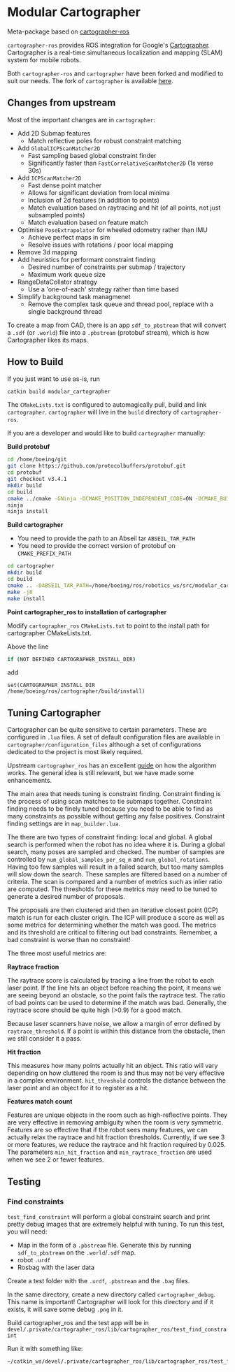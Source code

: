 # Modular Cartographer

Meta-package based on [cartographer-ros](https://google-cartographer-ros.readthedocs.io/en/latest/index.html)

`cartographer-ros` provides ROS integration for Google's [Cartographer](https://github.com/googlecartographer/cartographer).
Cartographer is a real-time simultaneous localization and mapping (SLAM) system for mobile robots.

Both `cartographer-ros` and `cartographer` have been forked and modified to suit our needs. The fork of `cartographer` is available [here](https://git.web.boeing.com/brta-robotics/cartographer).

## Changes from upstream

Most of the important changes are in `cartographer`:
- Add 2D Submap features
  - Match reflective poles for robust constraint matching
- Add `GlobalICPScanMatcher2D`
  - Fast sampling based global constraint finder
  - Significantly faster than `FastCorrelativeScanMatcher2D` (1s verse 30s)
- Add `ICPScanMatcher2D`
  - Fast dense point matcher
  - Allows for significant deviation from local minima
  - Inclusion of 2d features (in addition to points)
  - Match evaluation based on raytracing and hit (of all points, not just subsampled points)
  - Match evaluation based on feature match
- Optimise `PoseExtrapolator` for wheeled odometry rather than IMU
  - Achieve perfect maps in sim
  - Resolve issues with rotations / poor local mapping
- Remove 3d mapping
- Add heuristics for performant constraint finding
  - Desired number of constraints per submap / trajectory
  - Maximum work queue size
- RangeDataCollator strategy
  - Use a 'one-of-each' strategy rather than time based
- Simplify background task managmenet
  - Remove the complex task queue and thread pool, replace with a single background thread

To create a map from CAD, there is an app `sdf_to_pbstream` that will convert a `.sdf` (or `.world`) file
into a `.pbstream` (protobuf stream), which is how Cartographer likes its maps.

## How to Build

If you just want to use as-is, run
```bash
catkin build modular_cartographer
```

The `CMakeLists.txt` is configured to automagically pull, build and link `cartographer`.
`cartographer` will live in the `build` directory of `cartographer-ros`.

If you are a developer and would like to build `cartographer` manually:

**Build protobuf**
```bash
cd /home/boeing/git
git clone https://github.com/protocolbuffers/protobuf.git
cd protobuf
git checkout v3.4.1
mkdir build
cd build
cmake ../cmake -GNinja -DCMAKE_POSITION_INDEPENDENT_CODE=ON -DCMAKE_BUILD_TYPE=Release -Dprotobuf_BUILD_TESTS=OFF -DCMAKE_INSTALL_PREFIX=install
ninja
ninja install
```

**Build cartographer**
- You need to provide the path to an Abseil tar `ABSEIL_TAR_PATH`
- You need to provide the correct version of protobuf on `CMAKE_PREFIX_PATH`
```bash
cd cartographer
mkdir build
cd build
cmake .. -DABSEIL_TAR_PATH=/home/boeing/ros/robotics_ws/src/modular_cartographer/cartographer_ros/dependencies/abseil-cpp-7b46e1d31a6b08b1c6da2a13e7b151a20446fa07.tar.gz -DCMAKE_PREFIX_PATH=/home/boeing/git/protobuf/build/install -DCMAKE_INSTALL_PREFIX=install -DCMAKE_BUILD_TYPE=RelWithDebInfo -DBUILD_TESTS:BOOL=Off
make -j8
make install
```

**Point cartographer_ros to installation of cartographer**

Modify `cartographer_ros` `CMakeLists.txt` to point to the install path for cartographer
CMakeLists.txt.

Above the line
```bash
if (NOT DEFINED CARTOGRAPHER_INSTALL_DIR)
```
add
```
set(CARTOGRAPHER_INSTALL_DIR /home/boeing/ros/cartographer/build/install)
```

## Tuning Cartographer
Cartographer can be quite sensitive to certain parameters. These are configured in `.lua`
files. A set of default configuration files are available in `cartographer/configuration_files`
although a set of configurations dedicated to the project is most likely required.

Upstream `cartographer_ros` has an excellent [guide](https://google-cartographer-ros.readthedocs.io/en/latest/algo_walkthrough.html) 
on how the algorithm works. The general idea is still relevant, but we have made some enhancements. 

The main area that needs tuning is constraint finding. Constraint finding is the
process of using scan matches to tie submaps together. Constraint finding needs to be
finely tuned because you need to be able to find as many constraints as possible without
getting any false positives. Constraint finding settings are in `map_builder.lua`. 

The there are two types of constraint finding: local and global. A global search is 
performed when the robot has no idea where it is. During a global search, many poses are 
sampled and checked. The number of samples are controlled by `num_global_samples_per_sq_m`
and `num_global_rotations`. Having too few samples will result in a failed search, 
but too many samples will slow down the search.
These samples are filtered based on a number of criteria. 
The scan is compared and a number of metrics such as inlier ratio
are computed. The thresholds for these metrics may need to be tuned to generate
a desired number of proposals.

The proposals are then clustered and then an iterative closest point (ICP) match is
run for each cluster origin. The ICP will produce a score as well as some metrics
for determining whether the match was good. The metrics and its threshold are critical
to filtering out bad constraints. Remember, a bad constraint is worse than no constraint!

The three most useful metrics are:

**Raytrace fraction**

The raytrace score is calculated by tracing a line from the robot to each laser point.
If the line hits an object before reaching the point, it means we are seeing beyond 
an obstacle, so the point fails the raytrace test. The ratio of bad points can be used
to determine if the match was bad. Generally, the raytrace score should be quite high (>0.9)
for a good match. 

Because laser scanners have noise, we allow a margin of error defined by
`raytrace_threshold`. If a point is within this distance from the obstacle, then
we still consider it a pass.

**Hit fraction**

This measures how many points actually hit an object. This ratio will
vary depending on how cluttered the room is and thus may not be very effective
in a complex environment. `hit_threshold` controls the distance between the laser
point and an object for it to register as a hit.

**Features match count**

Features are unique objects in the room such as high-reflective points.
They are very effective in removing ambiguity when the room is very
symmetric. Features are so effective that if the robot sees many features,
we can actually relax the raytrace and hit fraction thresholds. 
Currently, if we see 3 or more features, we reduce the raytrace and hit 
fraction required by 0.025. The parameters `min_hit_fraction` and 
`min_raytrace_fraction` are used when we see 2 or fewer features.

## Testing
### Find constraints
`test_find_constraint` will perform a global constraint search and print pretty
debug images that are extremely helpful with tuning. To run this test, you will need:
- Map in the form of a `.pbstream` file. Generate this by running `sdf_to_pbstream` on the `.world`/`.sdf` map.
- robot `.urdf`
- Rosbag with the laser data

Create a test folder with the `.urdf`, `.pbstream` and the `.bag` files.

In the same directory, create a new directory called
`cartographer_debug`. This name is important! Cartographer will look for this directory
and if it exists, it will save some debug `.png` in it.

Build cartographer_ros and the test app will be in
`devel/.private/cartographer_ros/lib/cartographer_ros/test_find_constraint`

Run it with something like:
```bash
~/catkin_ws/devel/.private/cartographer_ros/lib/cartographer_ros/test_find_constraint --configuration_directory ~/your_project/cartographer_config --pbstream map.pbstream --urdf robot.urdf --rosbag test.bag
```
